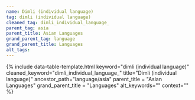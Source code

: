 ```yaml
---
name: Dimli (individual language)
tag: dimli (individual language)
cleaned_tag: dimli_individual_language_
parent_tag: asia
parent_title: Asian Languages
grand_parent_tag: language
grand_parent_title: Languages
alt_tags: 
---
```


{% include data-table-template.html 
  keyword="dimli (individual language)" 
  cleaned_keyword="dimli_individual_language_" 
  title="Dimli (individual language)"
  ancestor_path="language/asia" 
  parent_title = "Asian Languages"
  grand_parent_title = "Languages"
  alt_keywords=""
  context=""
%}


